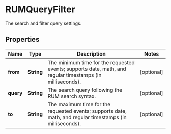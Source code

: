 # RUMQueryFilter

The search and filter query settings.

## Properties

| Name      | Type       | Description                                                                                               | Notes      |
| --------- | ---------- | --------------------------------------------------------------------------------------------------------- | ---------- |
| **from**  | **String** | The minimum time for the requested events; supports date, math, and regular timestamps (in milliseconds). | [optional] |
| **query** | **String** | The search query following the RUM search syntax.                                                         | [optional] |
| **to**    | **String** | The maximum time for the requested events; supports date, math, and regular timestamps (in milliseconds). | [optional] |
